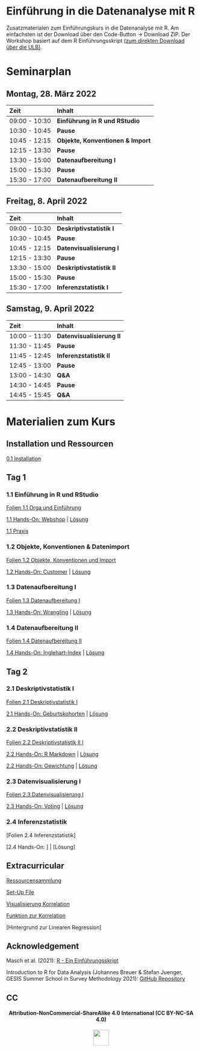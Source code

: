 # Einführung in die Datenanalyse mit R

Zusatzmaterialen zum Einführungskurs in die Datenanalyse mit R. Am einfachsten ist der Download über den Code-Button -\> Download ZIP. Der Workshop basiert auf dem R Einführungsskript [(zum direkten Download über die ULB)](https://docserv.uni-duesseldorf.de/servlets/DocumentServlet?id=58006).


# Seminarplan

## Montag, 28. März 2022

| Zeit          | Inhalt                             |
|:--------------|:-----------------------------------|
| 09:00 - 10:30 | **Einführung in R und RStudio**    |
| 10:30 - 10:45 | **Pause**                          |
| 10:45 - 12:15 | **Objekte, Konventionen & Import** |
| 12:15 - 13:30 | **Pause**                          |
| 13:30 - 15:00 | **Datenaufbereitung I**            |
| 15:00 - 15:30 | **Pause**                          |
| 15:30 - 17:00 | **Datenaufbereitung II**           |

## Freitag, 8. April 2022

| Zeit          | Inhalt                     |
|:--------------|:---------------------------|
| 09:00 - 10:30 | **Deskriptivstatistik I**  |
| 10:30 - 10:45 | **Pause**                  |
| 10:45 - 12:15 | **Datenvisualisierung I**  |
| 12:15 - 13:30 | **Pause**                  |
| 13:30 - 15:00 | **Deskriptivstatistik II** |
| 15:00 - 15:30 | **Pause**                  |
| 15:30 - 17:00 | **Inferenzstatistik I**    |

## Samstag, 9. April 2022

| Zeit          | Inhalt                             |
|:--------------|:-----------------------------------|
| 10:00 - 11:30 | **Datenvisualisierung II**    |
| 11:30 - 11:45 | **Pause**                          |
| 11:45 - 12:45 | **Inferenzstatistik II** |
| 12:45 - 13:00 | **Pause**                          |
| 13:00 - 14:30 | **Q&A**            |
| 14:30 - 14:45 | **Pause**                          |
| 14:45 - 15:45 | **Q&A**           |

# Materialien zum Kurs

## Installation und Ressourcen

[0.1 Installation](https://github.com/marcohhu/einfuehrung-in-R-hhu/blob/main/Folien/0.1_installation.pdf)

## Tag 1

### 1.1 Einführung in R und RStudio

[Folien 1.1 Orga und Einführung](https://github.com/marcohhu/einfuehrung-in-R-hhu/blob/main/Folien/1.1_orga_einfuehrung.pdf)

[1.1 Hands-On: Webshop](https://github.com/marcohhu/einfuehrung-in-R-hhu/blob/main/hands-on-uebungen/1.1_hands-on-webshop.pdf) | [Lösung](https://github.com/marcohhu/einfuehrung-in-R-hhu/blob/main/hands-on-loesungen/1.1_hands-on-webshop_solution.pdf)

[1.1 Praxis](https://github.com/marcohhu/einfuehrung-in-R-hhu/tree/main/praxis)

### 1.2 Objekte, Konventionen & Datenimport

[Folien 1.2 Objekte, Konventionen und Import](https://github.com/marcohhu/einfuehrung-in-R-hhu/blob/main/Folien/1.2_objekte_konventionen_import.pdf)

[1.2 Hands-On: Customer](https://github.com/marcohhu/einfuehrung-in-R-hhu/blob/main/hands-on-uebungen/1.2_hands-on-customer.pdf) | [Lösung](https://github.com/marcohhu/einfuehrung-in-R-hhu/blob/main/hands-on-loesungen/1.2_hands-on-customer_solution.pdf)

### 1.3 Datenaufbereitung I
[Folien 1.3 Datenaufbereitung I](https://github.com/marcohhu/einfuehrung-in-R-hhu/blob/main/Folien/1.3_datenaufbereitung_I.pdf)

[1.3 Hands-On: Wrangling](https://github.com/marcohhu/einfuehrung-in-R-hhu/blob/main/hands-on-uebungen/1.3_hands-on-wrangling.pdf) | [Lösung](https://github.com/marcohhu/einfuehrung-in-R-hhu/blob/main/hands-on-loesungen/1.3_hands-on-wrangling_solution.pdf)

### 1.4 Datenaufbereitung II
[Folien 1.4 Datenaufbereitung II](https://github.com/marcohhu/einfuehrung-in-R-hhu/blob/main/Folien/1.4_datenaufbereitung_II.pdf)

[1.4 Hands-On: Inglehart-Index](https://github.com/marcohhu/einfuehrung-in-R-hhu/blob/main/hands-on-uebungen/1.4_hands-on-index.pdf) | [Lösung](https://github.com/marcohhu/einfuehrung-in-R-hhu/blob/main/hands-on-loesungen/1.4_hands-on-index_solution.pdf)

## Tag 2

### 2.1 Deskriptivstatistik I
[Folien 2.1 Deskriptivstatistik I](https://github.com/marcohhu/einfuehrung-in-R-hhu/blob/main/Folien/2.1_deskriptivstatistik.pdf)

[2.1 Hands-On: Geburtskohorten](https://github.com/marcohhu/einfuehrung-in-R-hhu/blob/main/hands-on-uebungen/2.1_hands-on-age.pdf) | [Lösung](https://github.com/marcohhu/einfuehrung-in-R-hhu/blob/main/hands-on-loesungen/2.1_hands-on-age_solution.pdf)

### 2.2 Deskriptivstatistik II
[Folien 2.2 Deskriptivstatistik II I](https://github.com/marcohhu/einfuehrung-in-R-hhu/blob/main/Folien/2.2_deskriptivstatistik_II.pdf)

[2.2 Hands-On: R Markdown](https://github.com/marcohhu/einfuehrung-in-R-hhu/blob/main/hands-on-uebungen/2.2_hands-on-rmarkdown.pdf) | [Lösung](https://github.com/marcohhu/einfuehrung-in-R-hhu/blob/main/hands-on-loesungen/2.2_hands-on-rmarkdown_solution.pdf)

[2.2 Hands-On: Gewichtung](https://github.com/marcohhu/einfuehrung-in-R-hhu/blob/main/hands-on-uebungen/2.2_hands-on-weights.pdf) | [Lösung](https://github.com/marcohhu/einfuehrung-in-R-hhu/blob/main/hands-on-loesungen/2.2_hands-on-weights_solution.pdf)

### 2.3 Datenvisualisierung I
[Folien 2.3 Datenvisualisierung I](https://github.com/marcohhu/einfuehrung-in-R-hhu/blob/main/Folien/2.3_datenvisualisierung.pdf)

[2.3 Hands-On: Voting](https://github.com/marcohhu/einfuehrung-in-R-hhu/blob/main/hands-on-uebungen/2.3_hands-on-voting.pdf) | [Lösung](https://github.com/marcohhu/einfuehrung-in-R-hhu/blob/main/hands-on-loesungen/2.3_hands-on-voting_solution.pdf)

### 2.4 Inferenzstatistik
[Folien 2.4 Inferenzstatistik]

[2.4 Hands-On: ] | [Lösung]


## Extracurricular

[Ressourcensammlung](https://github.com/marcohhu/einfuehrung-in-R-hhu/blob/main/Ressourcen/ressourcen.pdf)

[Set-Up File](https://github.com/marcohhu/einfuehrung-in-R-hhu/blob/main/extra/set_up.R)

[Visualisierung Korrelation](https://github.com/marcohhu/einfuehrung-in-R-hhu/blob/main/extra/extra_correlation.pdf)

[Funktion zur Korrelation](https://github.com/marcohhu/einfuehrung-in-R-hhu/blob/main/extra/how_to_cor.R)

[Hintergrund zur Linearen Regression]

## Acknowledgement
Masch et al. (2021): [R - Ein Einführungsskript](https://docserv.uni-duesseldorf.de/servlets/DocumentServlet?id=58006)

Introduction to R for Data Analysis (Johannes Breuer & Stefan Juenger, GESIS Summer School in Survey Methodology 2021): [GitHub Repository](https://github.com/jobreu/r-intro-gesis-2021)

## CC
<div align="center">

<h4>Attribution-NonCommercial-ShareAlike 4.0 International (CC BY-NC-SA 4.0)</h4>

<div style="width:300px; height:200px">

<img src=https://camo.githubusercontent.com/00f7814990f36f84c5ea74cba887385d8a2f36be/68747470733a2f2f646f63732e636c6f7564706f7373652e636f6d2f696d616765732f63632d62792d6e632d73612e706e67 alt="" height="42">

</div>